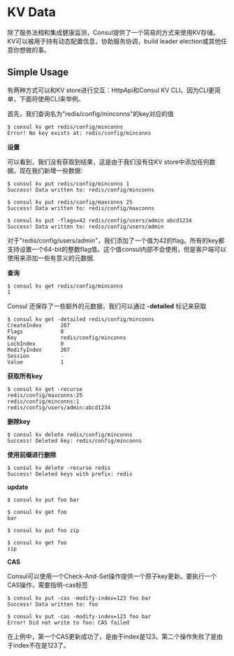 # KV Data

除了服务法相和集成健康监测，Consul提供了一个简易的方式来使用KV存储。KV可以被用于持有动态配置信息，协助服务协调，build leader election或其他任意你想做的事。

## Simple Usage

有两种方式可以和KV store进行交互：HttpApi和Consul KV CLI。因为CLI更简单，下面将使用CLI来举例。

首先，我们查询名为"redis/config/minconns"的key对应的值

````ssh
$ consul kv get redis/config/minconns
Error! No key exists at: redis/config/minconns
````

**设置**

可以看到，我们没有获取到结果，这是由于我们没有往KV store中添加任何数据。现在我们新增一些数据:

````ssh
$ consul kv put redis/config/minconns 1
Success! Data written to: redis/config/minconns

$ consul kv put redis/config/maxconns 25
Success! Data written to: redis/config/maxconns

$ consul kv put -flags=42 redis/config/users/admin abcd1234
Success! Data written to: redis/config/users/admin

````

对于"redis/config/users/admin"，我们添加了一个值为42的flag。所有的key都支持设置一个64-bit的整数flag值。这个值consul内部不会使用，但是客户端可以使用来添加一些有意义的元数据.

**查询**

````ssh
$ consul kv get redis/config/minconns
1
````

Consul 还保存了一些额外的元数据，我们可以通过 **-detailed** 标记来获取

````ssh
$ consul kv get -detailed redis/config/minconns
CreateIndex      207
Flags            0
Key              redis/config/minconns
LockIndex        0
ModifyIndex      207
Session          -
Value            1
````

**获取所有key**

````ssh
$ consul kv get -recurse
redis/config/maxconns:25
redis/config/minconns:1
redis/config/users/admin:abcd1234
````

**删除key**

````ssh
$ consul kv delete redis/config/minconns
Success! Deleted key: redis/config/minconns
````

**使用前缀进行删除**

````ssh
$ consul kv delete -recurse redis
Success! Deleted keys with prefix: redis
````

**update**

````ssh
$ consul kv put foo bar

$ consul kv get foo
bar

$ consul kv put foo zip

$ consul kv get foo
zip
````

**CAS**

Consul可以使用一个Check-And-Set操作提供一个原子key更新。要执行一个CAS操作，需要指明-cas标签

````ssh
$ consul kv put -cas -modify-index=123 foo bar
Success! Data written to: foo

$ consul kv put -cas -modify-index=123 foo bar
Error! Did not write to foo: CAS failed
````

在上例中，第一个CAS更新成功了，是由于index是123。第二个操作失败了是由于index不在是123了。

